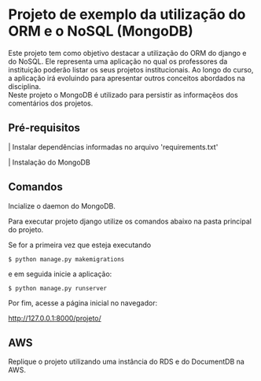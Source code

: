 # Projeto de exemplo da utilização do ORM e o NoSQL (MongoDB)

Este projeto tem como objetivo destacar a utilização do ORM do django e do NoSQL. Ele representa uma aplicação no qual os professores da instituição poderão listar os
seus projetos institucionais. Ao longo do curso, a aplicação irá evoluindo para apresentar outros conceitos abordados na disciplina. 
<br>
Neste projeto o MongoDB é utilizado para persistir as informaçẽos dos comentários dos projetos.


## Pré-requisitos
| Instalar dependências informadas no arquivo 'requirements.txt' 

| Instalação do MongoDB

## Comandos

Incialize o daemon do MongoDB. 

Para executar projeto django utilize os comandos abaixo na pasta principal do projeto.

Se for a primeira vez que esteja executando 
```
$ python manage.py makemigrations
```

e em seguida inicie a aplicação:
```
$ python manage.py runserver
```

Por fim, acesse a página inicial no navegador: 

http://127.0.0.1:8000/projeto/


## AWS

Replique o projeto utilizando uma instância do RDS e do DocumentDB na AWS.
